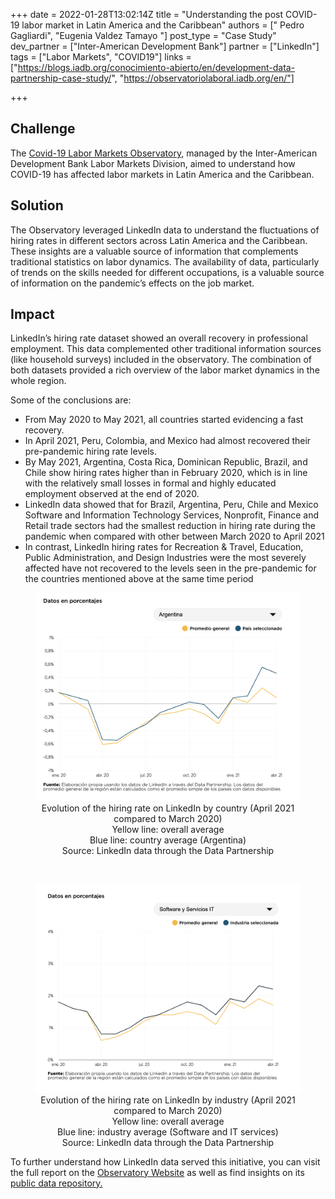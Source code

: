 +++
date = 2022-01-28T13:02:14Z
title = "Understanding the post COVID-19 labor market in Latin America and the Caribbean"
authors = [" Pedro Gagliardi", "Eugenia Valdez Tamayo "]
post_type = "Case Study"
dev_partner = ["Inter-American Development Bank"]
partner = ["LinkedIn"]
tags = ["Labor Markets", "COVID19"]
links = ["https://blogs.iadb.org/conocimiento-abierto/en/development-data-partnership-case-study/", "https://observatoriolaboral.iadb.org/en/"]

+++

## Challenge

The [Covid-19 Labor Markets Observatory](https://observatoriolaboral.iadb.org/es/), managed by the Inter-American Development Bank Labor Markets Division, aimed to understand how COVID-19 has affected labor markets in Latin America and the Caribbean.

## Solution

The Observatory leveraged LinkedIn data to understand the fluctuations of hiring rates in different sectors across Latin America and the Caribbean. These insights are a valuable source of information that complements traditional statistics on labor dynamics. The availability of data, particularly of trends on the skills needed for different occupations, is a valuable source of information on the pandemic’s effects on the job market.

## Impact

LinkedIn’s hiring rate dataset showed an overall recovery in professional employment. This data complemented other traditional information sources (like household surveys) included in the observatory. The combination of both datasets provided a rich overview of the labor market dynamics in the whole region.

Some of the conclusions are:  

* From May 2020 to May 2021, all countries started evidencing a fast recovery.
* In April 2021, Peru, Colombia, and Mexico had almost recovered their pre-pandemic hiring rate levels.
* By May 2021, Argentina, Costa Rica, Dominican Republic, Brazil, and Chile show hiring rates higher than in February 2020, which is in line with the relatively small losses in formal and highly educated employment observed at the end of 2020.
* LinkedIn data showed that for Brazil, Argentina, Peru, Chile and Mexico Software and Information Technology Services, Nonprofit, Finance and Retail trade sectors had the smallest reduction in hiring rate during the pandemic when compared with other between March 2020 to April 2021
* In contrast, LinkedIn hiring rates for Recreation & Travel, Education, Public Administration, and Design Industries were the most severely affected have not recovered to the levels seen in the pre-pandemic for the countries mentioned above at the same time period

<figure align="center">


  <img src="/Linkedln_evolucion_de-la-tasa-de-contratacion_en_LinkedIn_Abril_2021_compared_to_March_2020.png"/>
  <figcaption> Evolution of the hiring rate on LinkedIn by country (April 2021 compared to March 2020)</figcaption>
  <figcaption> Yellow line: overall average </figcaption>
  <figcaption> Blue line: country average (Argentina)</figcaption>
  <figcaption> Source: LinkedIn data through the Data Partnership </figcaption>

</figure>

<br>

<figure align="center">

  <img src="/LinkedIn_evolucion_de_la_tasa_de_contratacion_en_LinkedIn_by_industry.png"/>
  <figcaption> Evolution of the hiring rate on LinkedIn by industry (April 2021 compared to March 2020)</figcaption>
  <figcaption> Yellow line: overall average </figcaption>
  <figcaption> Blue line: industry average (Software and IT services) </figcaption>
  <figcaption> Source: LinkedIn data through the Data Partnership</figcaption> </figcaption>

</figure>

To further understand how LinkedIn data served this initiative, you can visit the full report on the [Observatory Website](https://observatoriolaboral.iadb.org/es/teletrabajo/) as well as find insights on its [public data repository.](https://observatoriolaboral.iadb.org/es/empleo/)
